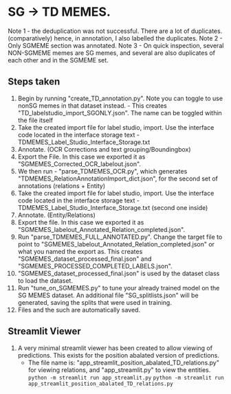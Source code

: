 # SG -> TD MEMES.

Note 1 - the deduplication was not successful. There are a lot of duplicates. (comparatively) hence, in annotation, I also labelled the duplicates.
Note 2 - Only SGMEME section was annotated.
Note 3 - On quick inspection, several NON-SGMEME memes are SG memes, and several are also duplicates of each other and in the SGMEME set.

## Steps taken
1. Begin by running "create_TD_annotation.py". Note you can toggle to use nonSG memes in that dataset instead. - This creates "TD_labelstudio_import_SGONLY.json". The name can be toggled within the file itself
2. Take the created import file for label studio, import. Use the interface code located in the interface storage text - TDMEMES_Label_Studio_Interface_Storage.txt
3. Annotate. (OCR Corrections and text grouping/Boundingbox)
4. Export the File. In this case we exported it as "SGMEMES_Corrected_OCR_labelout.json". 
5. We then run - "parse_TDMEMES_OCR.py", which generates "TDMEMES_RelationAnnotationImport_dict.json", for the second set of annotations (relations + Entity)
6. Take the created import file for label studio, import. Use the interface code located in the interface storage text - TDMEMES_Label_Studio_Interface_Storage.txt (second one inside)
7. Annotate. (Entity/Relations)
8. Export the file. In this case we exported it as "SGMEMES_labelout_Annotated_Relation_completed.json".
9. Run "parse_TDMEMES_FULL_ANNOTATED.py". Change the target file to point to "SGMEMES_labelout_Annotated_Relation_completed.json" or what you named the export as. This creates "SGMEMES_dataset_processed_final.json" and "SGMEMES_PROCESSED_COMPLETED_LABELS.json".
10. "SGMEMES_dataset_processed_final.json" is used by the dataset class to load the dataset.
11. Run "tune_on_SGMEMES.py" to tune your already trained model on the SG MEMES dataset. An additional file "SG_splitlists.json" will be generated, saving the splits that were used in training.
12. Files and the such are automatically saved.


## Streamlit Viewer
1. A very minimal streamlit viewer has been created to allow viewing of predictions. This exists for the position abalated version of predictions. 
    - The file name is: "app_streamlit_position_abalated_TD_relations.py" for viewing relations, and "app_streamlit.py" to view the entities.
    ```python -m streamlit run app_streamlit.py```
    ```python -m streamlit run app_streamlit_position_abalated_TD_relations.py```
    